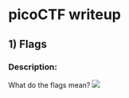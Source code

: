 # picoCTF writeup
## 1) Flags

### Description:
What do the flags mean? ![]("C:\Users\saanv\OneDrive\Desktop\flag.png") <br>

